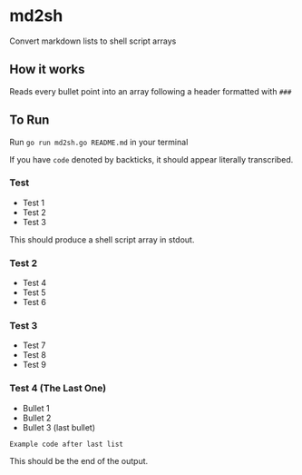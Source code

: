 # md2sh
Convert markdown lists to shell script arrays

## How it works
Reads every bullet point into an array following a header formatted with `###`

## To Run
Run `go run md2sh.go README.md` in your terminal

If you have `code` denoted by backticks, it should appear literally transcribed.

### Test
* Test 1
* Test 2
* Test 3

This should produce a shell script array in stdout.

### Test 2
- Test 4
- Test 5
- Test 6

### Test 3
+ Test 7
+ Test 8
+ Test 9

### Test 4 (The Last One)
* Bullet 1
* Bullet 2
* Bullet 3 (last bullet)

`Example code after last list`

This should be the end of the output.